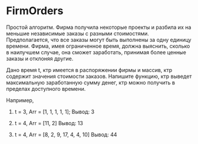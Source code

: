 # FirmOrders
Простой алгоритм. Фирма получила некоторые проекты и разбила их на меньшие независимые заказы с разными стоимостями. Предполагается, что все заказы могут быть выполнены за одну единицу времени. Фирма, имея ограниченное время, должна выяснить, сколько в наилучшем случае, она сможет заработать, принимая более ценные заказы и отклоняя другие.

Дано время t, ктр имеется в распоряжении фирмы и массив, ктр содержит значения стоимости заказов.
Напишите функцию, ктр выведет максимальную заработанную сумму денег, ктр можно получить в пределах доступного времени.

Например,
1. t = 3, Arr = [1, 1, 1, 1, 1]; 
Вывод: 3

2. t = 4, Arr = [11, 2]
Вывод: 13

3. t = 4, Arr = [8, 2, 9, 17, 4, 4, 10]
Вывод: 44
